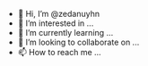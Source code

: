- 👋 Hi, I’m @zedanuyhn
- 👀 I’m interested in ...
- 🌱 I’m currently learning ...
- 💞️ I’m looking to collaborate on ...
- 📫 How to reach me ...

<!---
zedanuyhn/zedanuyhn is a ✨ special ✨ repository because its `README.md` (this file) appears on your GitHub profile.
You can click the Preview link to take a look at your changes.
--->
